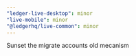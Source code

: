 ```yaml
---
"ledger-live-desktop": minor
"live-mobile": minor
"@ledgerhq/live-common": minor
---
```


Sunset the migrate accounts old mecanism
